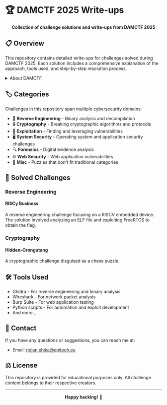 # 🏆 DAMCTF 2025 Write-ups

<div align="center">
  
**Collection of challenge solutions and write-ups from DAMCTF 2025**

</div>

## 📋 Overview

This repository contains detailed write-ups for challenges solved during DAMCTF 2025. Each solution includes a comprehensive explanation of the approach, tools used, and step-by-step resolution process.

<details>
<summary>About DAMCTF</summary>
<br>
DAMCTF is an annual Capture The Flag competition featuring challenges across various cybersecurity domains. Participants solve puzzles and exploit vulnerabilities to discover hidden flags and earn points.
</details>

## 🏷️ Categories

Challenges in this repository span multiple cybersecurity domains:

- 🔄 **Reverse Engineering** - Binary analysis and decompilation
- 🔒 **Cryptography** - Breaking cryptographic algorithms and protocols
- 🐞 **Exploitation** - Finding and leveraging vulnerabilities
- 🖥️ **System Security** - Operating system and application security challenges
- 🔍 **Forensics** - Digital evidence analysis
- 🌐 **Web Security** - Web application vulnerabilities
- 🧠 **Misc** - Puzzles that don't fit traditional categories

## 🎯 Solved Challenges

### Reverse Engineering

#### RISCy Business
A reverse engineering challenge focusing on a RISCV embedded device. The solution involved analyzing an ELF file and exploiting FreeRTOS to obtain the flag.

### Cryptography

#### Hidden-Orongutang
A cryptographic challenge disguised as a chess puzzle.

## 🛠️ Tools Used

- Ghidra - For reverse engineering and binary analysis
- Wireshark - For network packet analysis
- Burp Suite - For web application testing
- Python scripts - For automation and exploit development
- And more...

## 📧 Contact

If you have any questions or suggestions, you can reach me at:

- Email: ridjan.xhika@epitech.eu

## ⚖️ License

This repository is provided for educational purposes only. All challenge content belongs to their respective creators.

---

<div align="center">
  
**Happy hacking!** 🚀

</div>
